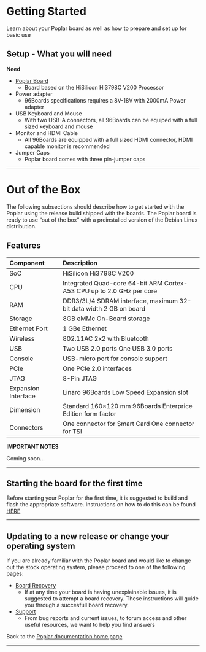 # Getting Started

Learn about your Poplar board as well as how to prepare and set up for basic use

## Setup - What you will need

**Need**
- [Poplar Board](http://www.96boards.org/product/poplar/)
   - Board based on the HiSilicon Hi3798C V200 Processor
- Power adapter
   - 96Boards specifications requires a 8V-18V with 2000mA Power adapter
- USB Keyboard and Mouse
   - With two USB-A connectors, all 96Boards can be equiped with a full sized keyboard and mouse
- Monitor and HDMI Cable
   - All 96Boards are equipped with a full sized HDMI connector, HDMI capable monitor is recommended
- Jumper Caps
   - Poplar board comes with three pin-jumper caps

***

# Out of the Box

The following subsections should describe how to get started with the Poplar using the release build shipped with the boards. The Poplar board is ready to use “out of the box” with a preinstalled version of the Debian Linux distribution.

## Features

|   Component          |   Description                                                                                    |
|:---------------------|:-------------------------------------------------------------------------------------------------|
|  SoC                 | HiSilicon Hi3798C V200                                                                           |
|  CPU                 | Integrated Quad-core 64-bit ARM Cortex-A53 CPU up to 2.0 GHz per core                            |
|  RAM                 | DDR3/3L/4 SDRAM interface, maximum 32-bit data width 2 GB on board                               |
|  Storage             | 8GB eMMc On-Board storage                                                                        |
|  Ethernet Port       | 1 GBe Ethernet                                                                                   |
|  Wireless            | 802.11AC 2x2 with Bluetooth                                                                      |
|  USB                 | Two USB 2.0 ports One USB 3.0 ports                                                              |
|  Console             | USB-micro port for console support                                                               |
|  PCIe                | One PCIe 2.0 interfaces                                                                          |
|  JTAG                | 8-Pin JTAG                                                                                       |
|  Expansion Interface | Linaro 96Boards Low Speed Expansion slot                                                         |
|  Dimension           | Standard 160×120 mm 96Boards Enterprice Edition form factor                                      |
|  Connectors              | One connector for Smart Card One connector for TSI                                           |

**IMPORTANT NOTES**

Coming soon...

***

## Starting the board for the first time

Before starting your Poplar for the first time, it is suggested to build and flash the appropriate software. Instructions on how to do this can be found [HERE](https://github.com/Linaro/poplar-tools/blob/latest/build_instructions.md)

***

## Updating to a new release or change your operating system

If you are already familiar with the Poplar board and would like to change out the stock operating system, please proceed to one of the following pages:

- [Board Recovery](https://github.com/Linaro/poplar-tools/blob/latest/build_instructions.md)
   - If at any time your board is having unexplainable issues, it is suggested to attempt a board recovery. These instructions will guide you through a succesfull board recovery.
- [Support](../Support/README.md)
   - From bug reports and current issues, to forum access and other useful resources, we want to help you find answers

Back to the [Poplar documentation home page](../README.md)
   
***   

